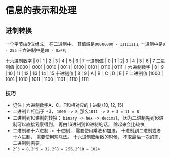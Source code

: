 # 信息的表示和处理
## 进制转换
一个字节由8位组成， 在二进制中， 其值域是`00000000 - 11111111`, 十进制中是`0 - 255` 十六进制中是`00 - 0xFF`;

十六进制数字 | 0 | 1 | 2 | 3 | 4 | 5 | 6 | 7
十进制值 | 0 | 1 | 2| 3 | 4 | 5 | 6 | 7
二进制值 |0000 | 0001 | 0010 | 0011 | 0100 | 0101 | 0110 | 0111
十六进制数字 | 8 | 9 | 10 | 11 | 12 | 13 | 14 | 15
十进制值 | 8 | 9 | A | B | C | D | E | F
二进制值 |1000 | 1001 | 1010 | 1011 | 1100 | 1101 | 1110 | 1111

### 技巧
* 记住十六进制数字A、C、F和相对应的十进制(10, 12, 15)
* 二进制11 相当于 +3， `1000 -> 8`, 那么`1011 -> 8 + 3 = 11 = B`
* 二进制到10进制的转换： `binary -> hex -> decimal`， 因为二进制先到16进制可以直接观察得到， 再由16进制到10进制的话， 除起来会比较快
* 二进制和十六进制 `-> `十进制， 需要使用乘法和加法， 十进制到二进制或者十六进制， 需要使用短除法。 十六进制取余数的时候， 不取最后一次的商， 二进制则需要。
* `2^3 = 8`, `2^5 = 32`,  `2^8 = 256`, `2^10 = 1024`

